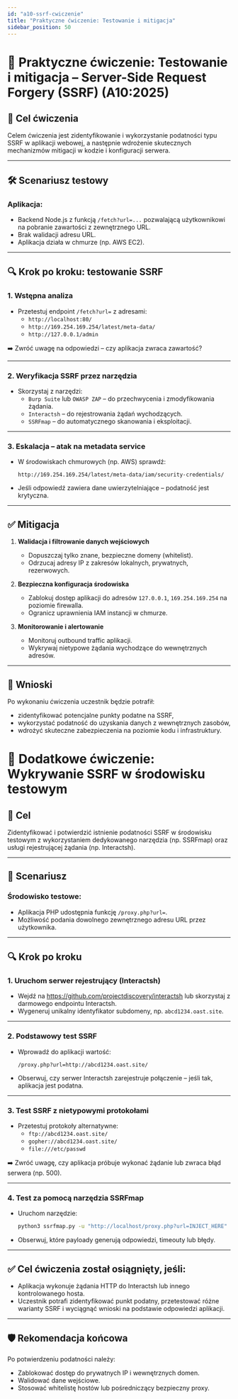 ```yaml
---
id: "a10-ssrf-cwiczenie"
title: "Praktyczne ćwiczenie: Testowanie i mitigacja"
sidebar_position: 50
---
```


# 🧪 Praktyczne ćwiczenie: Testowanie i mitigacja – Server-Side Request Forgery (SSRF) (A10:2025)

## 🎯 Cel ćwiczenia

Celem ćwiczenia jest zidentyfikowanie i wykorzystanie podatności typu SSRF w aplikacji webowej, a następnie wdrożenie skutecznych mechanizmów mitigacji w kodzie i konfiguracji serwera.

---

## 🛠️ Scenariusz testowy

### Aplikacja:
- Backend Node.js z funkcją `/fetch?url=...` pozwalającą użytkownikowi na pobranie zawartości z zewnętrznego URL.
- Brak walidacji adresu URL.
- Aplikacja działa w chmurze (np. AWS EC2).

---

## 🔍 Krok po kroku: testowanie SSRF

### 1. Wstępna analiza
- Przetestuj endpoint `/fetch?url=` z adresami:
  - `http://localhost:80/`
  - `http://169.254.169.254/latest/meta-data/`
  - `http://127.0.0.1/admin`

➡️ Zwróć uwagę na odpowiedzi – czy aplikacja zwraca zawartość?

---

### 2. Weryfikacja SSRF przez narzędzia

- Skorzystaj z narzędzi:
  - `Burp Suite` lub `OWASP ZAP` – do przechwycenia i zmodyfikowania żądania.
  - `Interactsh` – do rejestrowania żądań wychodzących.
  - `SSRFmap` – do automatycznego skanowania i eksploitacji.

---

### 3. Eskalacja – atak na metadata service

- W środowiskach chmurowych (np. AWS) sprawdź:
  ```
  http://169.254.169.254/latest/meta-data/iam/security-credentials/
  ```
- Jeśli odpowiedź zawiera dane uwierzytelniające – podatność jest krytyczna.

---

## ✅ Mitigacja

1. **Walidacja i filtrowanie danych wejściowych**
   - Dopuszczaj tylko znane, bezpieczne domeny (whitelist).
   - Odrzucaj adresy IP z zakresów lokalnych, prywatnych, rezerwowych.

2. **Bezpieczna konfiguracja środowiska**
   - Zablokuj dostęp aplikacji do adresów `127.0.0.1`, `169.254.169.254` na poziomie firewalla.
   - Ogranicz uprawnienia IAM instancji w chmurze.

3. **Monitorowanie i alertowanie**
   - Monitoruj outbound traffic aplikacji.
   - Wykrywaj nietypowe żądania wychodzące do wewnętrznych adresów.

---

## 🔐 Wnioski

Po wykonaniu ćwiczenia uczestnik będzie potrafił:

- zidentyfikować potencjalne punkty podatne na SSRF,
- wykorzystać podatność do uzyskania danych z wewnętrznych zasobów,
- wdrożyć skuteczne zabezpieczenia na poziomie kodu i infrastruktury.


# 🧪 Dodatkowe ćwiczenie: Wykrywanie SSRF w środowisku testowym

## 🎯 Cel

Zidentyfikować i potwierdzić istnienie podatności SSRF w środowisku testowym z wykorzystaniem dedykowanego narzędzia (np. SSRFmap) oraz usługi rejestrującej żądania (np. Interactsh).

---

## 🧪 Scenariusz

### Środowisko testowe:
- Aplikacja PHP udostępnia funkcję `/proxy.php?url=`.
- Możliwość podania dowolnego zewnętrznego adresu URL przez użytkownika.

---

## 🔍 Krok po kroku

### 1. Uruchom serwer rejestrujący (Interactsh)
- Wejdź na https://github.com/projectdiscovery/interactsh lub skorzystaj z darmowego endpointu Interactsh.
- Wygeneruj unikalny identyfikator subdomeny, np. `abcd1234.oast.site`.

---

### 2. Podstawowy test SSRF
- Wprowadź do aplikacji wartość:
  ```
  /proxy.php?url=http://abcd1234.oast.site/
  ```
- Obserwuj, czy serwer Interactsh zarejestruje połączenie – jeśli tak, aplikacja jest podatna.

---

### 3. Test SSRF z nietypowymi protokołami
- Przetestuj protokoły alternatywne:
  - `ftp://abcd1234.oast.site/`
  - `gopher://abcd1234.oast.site/`
  - `file:///etc/passwd`

➡️ Zwróć uwagę, czy aplikacja próbuje wykonać żądanie lub zwraca błąd serwera (np. 500).

---

### 4. Test za pomocą narzędzia SSRFmap
- Uruchom narzędzie:
  ```bash
  python3 ssrfmap.py -u "http://localhost/proxy.php?url=INJECT_HERE" -l payloads.txt
  ```
- Obserwuj, które payloady generują odpowiedzi, timeouty lub błędy.

---

## ✅ Cel ćwiczenia został osiągnięty, jeśli:

- Aplikacja wykonuje żądania HTTP do Interactsh lub innego kontrolowanego hosta.
- Uczestnik potrafi zidentyfikować punkt podatny, przetestować różne warianty SSRF i wyciągnąć wnioski na podstawie odpowiedzi aplikacji.

---

## 🛡️ Rekomendacja końcowa

Po potwierdzeniu podatności należy:

- Zablokować dostęp do prywatnych IP i wewnętrznych domen.
- Walidować dane wejściowe.
- Stosować whitelistę hostów lub pośredniczący bezpieczny proxy.
